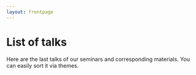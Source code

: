 ```yaml
---
layout: frontpage
---
```


# List of talks

Here are the last talks of our seminars and corresponding materials. You can easily sort it via themes.